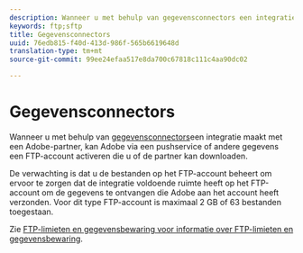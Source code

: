 ```yaml
---
description: Wanneer u met behulp van gegevensconnectors een integratie met een Adobe-partner maakt, kan Adobe via een FTP-account nieuwe marketinggegevens of andere gegevens verzenden, die u of de partner kan downloaden.
keywords: ftp;sftp
title: Gegevensconnectors
uuid: 76edb815-f40d-413d-986f-565b6619648d
translation-type: tm+mt
source-git-commit: 99ee24efaa517e8da700c67818c111c4aa90dc02

---
```



# Gegevensconnectors

Wanneer u met behulp van [gegevensconnectors](https://www.adobeexchange.com/experiencecloud.html)een integratie maakt met een Adobe-partner, kan Adobe via een pushservice of andere gegevens een FTP-account activeren die u of de partner kan downloaden.

De verwachting is dat u de bestanden op het FTP-account beheert om ervoor te zorgen dat de integratie voldoende ruimte heeft op het FTP-account om de gegevens te ontvangen die Adobe aan het account heeft verzonden. Voor dit type FTP-account is maximaal 2 GB of 63 bestanden toegestaan.

Zie [FTP-limieten en gegevensbewaring voor informatie over FTP-limieten en gegevensbewaring](/help/export/ftp-and-sftp/ftp-limits.md).
